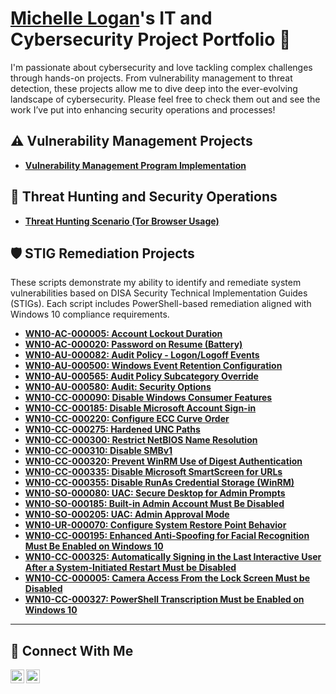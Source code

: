# <a href="https://www.linkedin.com/in/michellelogan2/">Michelle Logan</a>'s IT and Cybersecurity Project Portfolio 🔐

I'm passionate about cybersecurity and love tackling complex challenges through hands-on projects. From vulnerability management to threat detection, these projects allow me to dive deep into the ever-evolving landscape of cybersecurity. Please feel free to check them out and see the work I’ve put into enhancing security operations and processes!


## ⚠️ Vulnerability Management Projects

- **[Vulnerability Management Program Implementation](https://github.com/Michelle-Logan/Vulnerability-management-program)**


## 🚨 Threat Hunting and Security Operations

- **[Threat Hunting Scenario (Tor Browser Usage)](https://github.com/Michelle-Logan/threat-hunting-scenario-tor)**

## 🛡️ STIG Remediation Projects

These scripts demonstrate my ability to identify and remediate system vulnerabilities based on DISA Security Technical Implementation Guides (STIGs). Each script includes PowerShell-based remediation aligned with Windows 10 compliance requirements.

- **[WN10-AC-000005: Account Lockout Duration](https://github.com/Michelle-Logan/CyberRange/tree/main/STIGS/WN10-AC-000005.ps1)**
- **[WN10-AC-000020: Password on Resume (Battery)](https://github.com/Michelle-Logan/CyberRange/tree/main/STIGS/WN10-AC-000020.ps1)**
- **[WN10-AU-000082: Audit Policy - Logon/Logoff Events](https://github.com/Michelle-Logan/CyberRange/tree/main/STIGS/WN10-AU-000082.ps1)**
- **[WN10-AU-000500: Windows Event Retention Configuration](https://github.com/Michelle-Logan/CyberRange/tree/main/STIGS/WN10-AU-000500.ps1)**
- **[WN10-AU-000565: Audit Policy Subcategory Override](https://github.com/Michelle-Logan/CyberRange/tree/main/STIGS/WN10-AU-000565.ps1)**
- **[WN10-AU-000580: Audit: Security Options](https://github.com/Michelle-Logan/CyberRange/tree/main/STIGS/WN10-AU-000580.ps1)**
- **[WN10-CC-000090: Disable Windows Consumer Features](https://github.com/Michelle-Logan/CyberRange/tree/main/STIGS/WN10-CC-000090.ps1)**
- **[WN10-CC-000185: Disable Microsoft Account Sign-in](https://github.com/Michelle-Logan/CyberRange/tree/main/STIGS/WN10-CC-000185.ps1)**
- **[WN10-CC-000220: Configure ECC Curve Order](https://github.com/Michelle-Logan/CyberRange/tree/main/STIGS/WN10-CC-000220.ps1)**
- **[WN10-CC-000275: Hardened UNC Paths](https://github.com/Michelle-Logan/CyberRange/tree/main/STIGS/WN10-CC-000275.ps1)**
- **[WN10-CC-000300: Restrict NetBIOS Name Resolution](https://github.com/Michelle-Logan/CyberRange/tree/main/STIGS/WN10-CC-000300.ps1)**
- **[WN10-CC-000310: Disable SMBv1](https://github.com/Michelle-Logan/CyberRange/tree/main/STIGS/WN10-CC-000310.ps1)**
- **[WN10-CC-000320: Prevent WinRM Use of Digest Authentication](https://github.com/Michelle-Logan/CyberRange/tree/main/STIGS/WN10-CC-000320.ps1)**
- **[WN10-CC-000335: Disable Microsoft SmartScreen for URLs](https://github.com/Michelle-Logan/CyberRange/tree/main/STIGS/WN10-CC-000335.ps1)**
- **[WN10-CC-000355: Disable RunAs Credential Storage (WinRM)](https://github.com/Michelle-Logan/CyberRange/tree/main/STIGS/WN10-CC-000355.ps1)**
- **[WN10-SO-000080: UAC: Secure Desktop for Admin Prompts](https://github.com/Michelle-Logan/CyberRange/tree/main/STIGS/WN10-SO-000080.ps1)**
- **[WN10-SO-000185: Built-in Admin Account Must Be Disabled](https://github.com/Michelle-Logan/CyberRange/tree/main/STIGS/WN10-SO-000185.ps1)**
- **[WN10-SO-000205: UAC: Admin Approval Mode](https://github.com/Michelle-Logan/CyberRange/tree/main/STIGS/WN10-SO-000205.ps1)**
- **[WN10-UR-000070: Configure System Restore Point Behavior](https://github.com/Michelle-Logan/CyberRange/tree/main/STIGS/WN10-UR-000070.ps1)**
- **[WN10-CC-000195: Enhanced Anti-Spoofing for Facial Recognition Must Be Enabled on Windows 10](https://github.com/Michelle-Logan/CyberRange/blob/main/STIGS/WN10-CC-000195.ps1)**
- **[WN10-CC-000325: Automatically Signing in the Last Interactive User After a System-Initiated Restart Must be Disabled](https://github.com/Michelle-Logan/CyberRange/blob/main/STIGS/WN10-CC-000325.ps1)**
- **[WN10-CC-000005: Camera Access From the Lock Screen Must be Disabled](https://github.com/Michelle-Logan/CyberRange/blob/main/STIGS/WN10-CC-000005.ps1)**
- **[WN10-CC-000327: PowerShell Transcription Must be Enabled on Windows 10](https://github.com/Michelle-Logan/CyberRange/blob/main/STIGS/WN10-CC-000327.ps1)**


<hr/>

## 🤳 Connect With Me


[<img align="left" alt="___________ | LinkedIn" width="22px" src="https://cdn.jsdelivr.net/npm/simple-icons@v3/icons/linkedin.svg" />][linkedin]
[<img align="left" alt="___________ | Instagram" width="22px" src="https://cdn.jsdelivr.net/npm/simple-icons@v3/icons/instagram.svg" />][instagram]


[instagram]: https://www.instagram.com/mtelt55/___________
[linkedin]: https://www.linkedin.com/in/michellelogan2/___________

<!--
<img width="35" alt="image" src="https://github.com/user-attachments/assets/2f41c7cd-5ea8-4475-b451-a37161b6c3fb"> 
<img width="35" alt="image" src="https://github.com/user-attachments/assets/77649969-9910-4994-8b96-74a116cfb2a8">
-->
